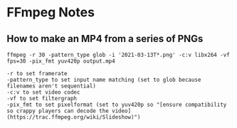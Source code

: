 # FFmpeg Notes

## How to make an MP4 from a series of PNGs

    ffmpeg -r 30 -pattern_type glob -i '2021-03-13T*.png' -c:v libx264 -vf fps=30 -pix_fmt yuv420p output.mp4

    -r to set framerate
    -pattern_type to set input name matching (set to glob because filenames aren't sequential)
    -c:v to set video codec
    -vf to set filtergraph
    -pix_fmt to set pixelformat (set to yuv420p so "[ensure compatibility so crappy players can decode the video](https://trac.ffmpeg.org/wiki/Slideshow)")
    
